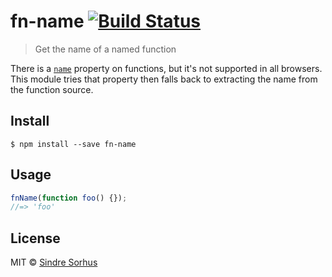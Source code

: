 # fn-name [![Build Status](https://travis-ci.org/sindresorhus/fn-name.svg?branch=master)](https://travis-ci.org/sindresorhus/fn-name)

> Get the name of a named function

There is a [`name`](https://developer.mozilla.org/en-US/docs/Web/JavaScript/Reference/Global_Objects/Function/name) property on functions, but it's not supported in all browsers.  
This module tries that property then falls back to extracting the name from the function source.


## Install

```
$ npm install --save fn-name
```


## Usage

```js
fnName(function foo() {});
//=> 'foo'
```


## License

MIT © [Sindre Sorhus](http://sindresorhus.com)
